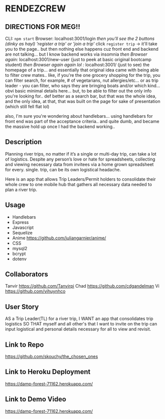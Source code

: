 # RENDEZCREW
## DIRECTIONS FOR MEG!!
CLI: ```npm start```
Browser: localhost:3001/login
*then you'll see the 2 buttons (dinky as hayl) 'register a trip' or 'join a trip'*
click ```register trip``` -> it'll take you to the page.. but then nothing else happens cuz front end and backend are not talking... but I know backend works via insomnia
*then Browser again:* localhost:3001/new-user (just to peek at basic original bootcamp student)
*then Browser again again lol :* localhost:3001/ (just to see) the homepage of a trip... and essentially that original idea came with being able to filter crew mates.. like, if you're the one grocery shopping for the trip, you can filter search, for example, # of vegetarians, nut allergies/etc... or as trip leader - you can filter, who says they are bringing boats and/or which kind... obvi basic minimal details here... but, to be able to filter out the only info you're looking for.. def better as a search bar, but that was the whole idea, and the only idea, at that, that was built on the page for sake of presentation (which still fell flat lol)

also, I'm sure you're wondering about handlebars... using handlebars for front end was part of the acceptance criteria.. and quite dumb, and became the massive hold up once I had the backend working.. 


## Description
Planning river trips, no matter if it’s a single or multi-day trip, can take a lot of logistics. Despite any person’s love or hate for spreadsheets, collecting and viewing necessary data from invitees via a home grown spreadsheet for every. single. trip, can be its own logistical headache. 

Here is an app that allows Trip Leaders/Permit holders to consolidate their whole crew to one mobile hub that gathers all necessary data needed to plan a river trip.

## Usage
* Handlebars
* Express
* Javascript
* Sequelize
* Anime https://github.com/juliangarnier/anime/
* CSS
* mysql2
* bcrypt
* dotenv

## Collaborators
Tanvir https://github.com/Tanvirpi
Chad https://github.com/cdgandelman
Vi https://github.com/vihuynhco

## User Story
AS a Trip Leader(TL) for a river trip,
I WANT an app that consolidates trip logistics
SO THAT myself and all other's that I want to invite on the trip can input logistical and personal details necessary for all to view and revisit.

## Link to Repo
https://github.com/skouchy/the_chosen_ones

## Link to Heroku Deployment
https://damp-forest-71162.herokuapp.com/

## Link to Demo Video
https://damp-forest-71162.herokuapp.com/